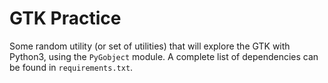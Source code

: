 # GTK Practice

Some random utility (or set of utilities) that will explore the GTK with
Python3, using the `PyGobject` module. A complete list of dependencies
can be found in `requirements.txt`.
